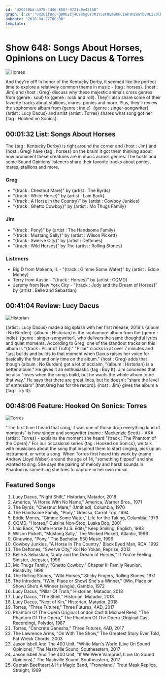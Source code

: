 ```yaml
---
id: "d204f0bd-b975-4d46-850f-9721c9e43158"
graph: {"2K":"UR2uifBcuFg0Mb2zj4LY8hgGYJM1Y5BF8QmBKHCi6kYM2wGYbV0L270lbAIFCEC05RDcW9GfMqSqdbtdEPgaNyXcQGBWZxMQbJFwUbfsksU7oT0EkdxBHQyN","1WG":"ixJ6ZkOq9DTiA3pkOq9DSMhH1ixJ6Z97qipBHm1GX6cfddhnxe","286":""}
pubdate: "2018-04-27T00:00"
template: 
---
```






# Show 648: Songs About Horses, Opinions on Lucy Dacus & Torres

![Horses](https://static.soundopinions.org/images/2018/horses_1.jpg)

And they're off! In honor of the Kentucky Derby, it seemed like the perfect time to explore a relatively common theme in music - {tag : horses}. {host : Jim} and {host : Greg} discuss why these majestic animals cross genres from {genre : soul} to {genre : rock and roll}. They'll also share some of their favorite tracks about stallions, mares, ponies and more. Plus, they'll review the sophomore album from {genre : indie}  {genre : singer-songwriter}  {artist : Lucy Dacus} and artist {artist : Torres} shares what song got her {tag : Hooked on Sonics}.



## 00:01:32 List: Songs About Horses

The {tag : Kentucky Derby} is right around the corner and {host : Jim} and {host : Greg} have {tag : horses} on the brain! It got them thinking about how prominent these creatures are in music across genres. The hosts and some Sound Opinions listeners share their favorite tracks about ponies, mares, stallions and more.


### Greg

- "{track : Chestnut Mare}" by {artist : The Byrds}
- "{track : White Horse}" by {artist : Laid Back}
- "{track : A Horse in the Country}" by {artist : Cowboy Junkies}
- "{track : Ghetto Cowboy}" by {artist : Mo Thugs Family}


### Jim

- "{track : Pony}" by {artist : The Handsome Family}
- "{track : Mustang Sally}" by {artist : Wilson Pickett}
- "{track : Swerve City}" by {artist : Deftones}
- "{track : Wild Horses}" by The {artist : Rolling Stones}


### Listeners

- Big D from Mokena, IL - "{track : Gimme Some Water}" by {artist : Eddie Money}
- Terry from Austin - "{track : Horses}" by {artist : CQMD}
- Jeremy from New York City - "{track : Judy and the Dream of Horses}" by {artist : Belle and Sebastian}



## 00:41:04 Review: Lucy Dacus

![Historian](https://static.soundopinions.org/assets/648/1WG0.jpg)

{artist : Lucy Dacus} made a big splash with her first release, 2016's {album : No Burden}. {album : Historian} is the sophomore album from the {genre : indie}  {genre : singer-songwriter}, who delivers the same thoughtful lyrics and quiet moments. According to Greg, one of the standout tracks on this album is "{track : Pillar of Truth}." "Pillar" clocks in at over 7 minutes and "just builds and builds to that moment when Dacus raises her voice for basically the first and only time on the album." {host : Greg} adds that though {album : No Burden} got a lot of acclaim, "{album : Historian} is a better album." He gives it an enthusiastic {tag : Buy It}. Jim concedes that he also "loves when the songs build, but he wants the whole album to be that way." He says that there are great lines, but he doesn't "share the level of enthusiam" [that Greg has for the record]. {host : Jim} gives the album a {tag : Try It}.



## 00:48:06 Feature: Hooked On Sonics: Torres

![Torres](https://static.soundopinions.org/assets/648/2860.jpg)

"The first time I heard that song, it was one of those drop everything kind of moments" is how singer and songwriter {name : Mackenzie Scott} - AKA {artist : Torres} - explains the moment she heard "{track : The Phantom of the Opera}." For our occasional series {tag : Hooked on Sonics}, we talk with musicians about the song that inspired them to start singing, pick up an instrument, or write a song. When Torres first heard this work by {name : Andrew Lloyd Weber} around the age of 14, "something flipped" and she wanted to sing. She says the pairing of melody and harsh sounds in Phantom is something she tries to capture in her own music.



## Featured Songs

1. Lucy Dacus, "Night Shift," Historian, Matador, 2018
2. America, "A Horse With No Name," America, Warner Bros., 1971
3. The Byrds, "Chestnut Mare," (Untitled), Columbia, 1970
4. The Handsome Family, "Pony," Odessa, Carrot Top, 1994
5. Eddie Money, "Gimme Some Water," Life for the Taking, Columbia, 1979
6. CQMD, "Horses," Cuisine Non-Stop, Luaka Bop, 2001
7. Laid Back, "White Horse (U.S. Edit)," Keep Smiling, English, 1983
8. Wilson Pickett, "Mustang Sally," The Wicked Pickett, Atlantic, 1966
9. Ginuwine, "Pony," The Bachelor, 550 Music, 1996
10. Cowboy Junkies, "A Horse In The Country," Black Eyed Man, RCA, 1992
11. The Deftones, "Swerve City," Koi No Yokan, Reprise, 2012
12. Belle & Sebastian, "Judy and the Dream of Horses," If You're Feeling Sinister, Jeepster, 1996
13. Mo Thugs Family, "Ghetto Cowboy," Chapter II: Family Reunion, Relativity, 1998
14. The Rolling Stones, "Wild Horses," Sticky Fingers, Rolling Stones, 1971
15. The Intruders, "(Win, Place or Show) She's a Winner," (Win, Place or Show) She's A Winner (single), Gamble, 1972
16. Lucy Dacus, "Pillar Of Truth," Historian, Matador, 2018
17. Lucy Dacus, "The Shell," Historian, Matador, 2018
18. Lucy Dacus, "Next of Kin," Historian, Matador, 2018
19. Torres, "Three Futures," Three Futures, 4AD, 2017
20. Phantom Of The Opera Original London Cast & Michael Reed, "The Phantom Of The Opera," The Phantom Of The Opera (Original Cast Recording), Polydor, 1987
21. Torres, "Concrete Ganesha," Three Futures, 4AD, 2017
22. The Lawrence Arms, "On With The Show," The Greatest Story Ever Told, Fat Wreck Chords, 2003
23. Jason Isbell And The 400 Unit, "White Man's World (Live On Sound Opinions)," The Nashville Sound, Southeastern, 2017
24. Jason Isbell And The 400 Unit, "If We Were Vampries (Live On Sound Opinions)," The Nashville Sound, Southeastern, 2017
25. Captain Beefheart & His Magic Band, "Frownland," Trout Mask Replica, Straight, 1969